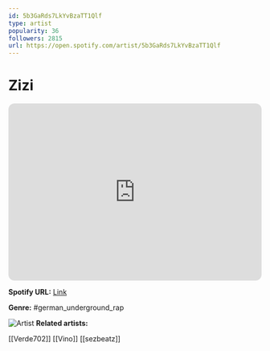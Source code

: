 ```yaml
---
id: 5b3GaRds7LkYvBzaTT1Qlf
type: artist
popularity: 36
followers: 2815
url: https://open.spotify.com/artist/5b3GaRds7LkYvBzaTT1Qlf
---
```

# Zizi

<iframe style="border-radius:12px" src="https://open.spotify.com/embed/artist/5b3GaRds7LkYvBzaTT1Qlf" width="100%" height="352" frameBorder="0" allowfullscreen="" allow="autoplay; clipboard-write; encrypted-media; fullscreen; picture-in-picture" loading="lazy"></iframe>

**Spotify URL:** [Link](https://open.spotify.com/artist/5b3GaRds7LkYvBzaTT1Qlf)

**Genre:**  #german_underground_rap

![Artist](https://i.scdn.co/image/ab6761610000e5ebb29085a087dde9ed25eca269)
**Related artists:**

[[Verde702]]
[[Vino]]
[[sezbeatz]]
